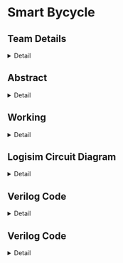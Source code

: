 # Smart Bycycle

<!-- First Section -->
## Team Details
<details>
  <summary>Detail</summary>

  > Semester: 3rd Sem B. Tech. CSE

  > Section: S1

  > Member-1: Aditya G, 221CS106, adityag.221cs106@nitk.edu.in

  > member-2: Amruth S D, 221CS108, amruthsd.221cs108@nitk.edu.in 

  > Member-3: Thrishank Reddy, 221CS160, thrishankreddymure.221cs160@nitk.edu.in
</details>

<!-- Second Section -->
## Abstract
<details>
  <summary>Detail</summary>
  
  > In an era marked by rapid technological growth and an increasing emphasis on
sustainability, the integration of electronics and smart systems into everyday
activities is becoming increasingly prevalent. One such area of innovation is the
realm of cycling, where traditional bicycles are evolving into 'smart'
transportation solutions that offer enhanced functionality and safety. Our
project focuses on the development of a 'Smart Bicycle'. Central to this
innovation is the incorporation of a digital speedometer, a vital component for
cyclists seeking accurate real-time data on their speed, distance travelled, and
performance metrics. The digital speedometer project hinges on three key
components. Firstly, the Hall Effect Sensor plays a pivotal role by detecting
wheel rotation on the vehicle, serving as the primary data source for measuring
speed. Secondly, the Seven Segment Display takes this speed data and presents
it in a visually understandable numerical format, making it easily readable to
the user. Together, these components form a cohesive system for accurately
measuring and displaying vehicle speed. The addition of direction indicators is
more than just a feature; it's a step toward making cycling in urban
environments safer and more accessible.
</details>

<!-- Third Section -->
## Working
<details>
  <summary>Detail</summary>

  BRIEF DESCRIPTION
  
The miniproject is called smart bicycle, its main functions are displaying the
bicycle's speed(km/hr),distance travelled by the bicycle(m), also a button for
indicators if the user wants to take a turn etc, so the the implementation of all
the features can be divided into 4 major parts.

1.Clock handling(for displaying accurate speed and reseting it)

2.Calculating current speed and distance travelled(Using flipflops and adders)

3.Implementing the indicator

Let us start with indicator part:

Indicator Buttons:
You have three buttons - left indicator, right indicator, and parking lights. Each
button serves a specific purpose:

Left Indicator: When pressed, this button activates the left turn indicator,
signaling to other road users that the cyclist intends to make a left turn.
Right Indicator: When pressed, this button activates the right turn indicator,
indicating the cyclist's intention to make a right turn
Parking Lights: This button activates the parking lights. When the parking lights
are on, both the left and right indicators blink simultaneously, and this is
commonly used when the cyclist wants to make their presence more noticeable,
especially in low-light conditions or while stationary.

OR Gates: To begin, the state of the right indicator button and the parking lights
button are connected to one OR gate, while the state of the left indicator button
and the parking lights button are connected to another OR gate. These OR gates
act as logic elements that combine the state of the buttons.
Clock Input: The output of each OR gate is then linked to an AND gate.
Additionally, the state of a clock signal is provided as the second input to these
AND gates.

Parking Lights: When the parking lights button is pressed, it activates both OR
gates, causing both left and right indicators to blink. The clock signal plays a
crucial role here.

Indicator Activation:
If only the left indicator button is pressed, the left indicator OR gate will have a
high (1) output, and the clock signal will be used to control the blinking effect.
Similarly, if only the right indicator button is pressed, the right indicator OR gate
will have a high output, and the clock signal will control the blinking of the right
indicator.

When the parking lights button is pressed, both OR gates will have high outputs,
and the clock signal will cause both the left and right indicators to blink together.
This setup offers a versatile indicator system that responds to the cyclist's
intentions. Whether they want to signal a left turn, a right turn, or activate both
indicators for enhanced visibility, the system can accommodate these actions
effectively. The clock signal synchronizes the blinking effect, making the turn
indicators noticeable and informative to other road users, ultimately enhancing
safety while cycling

Now let us talk about the speed and distance travelled part:
Distance does not need to be reset, it just needs to be initialized at 0 and we
keep adding 0.5 meters every time the hall effect sensor
sends a pulse whenever the magnet is detected and the same pulse also adds
1.8 to the speed counter and we also need to make sure to reset it every
second(because speed continously changes so we need it to be as accurate as
possible) so we need to keep a counter and update its value every time a
magnet is detected and then we need to copy it(the output stays constant for
the second and keeps getting updated every second) and then reset it. The
speed counter is of 9 bits and the distance counter is of 13 bits, we can store the
values in D flipflops and use full adder/half adder to increase the value.

Clock handling part:
Now we could just use a simple 1hz clock to reset and copy it but there are 2
main problems. 1)Inaccurate, after some research we found out that 1hz clocks
can be very inaccurate and unreliable) 2)Delay between copy and reset, One
more potential problem was if the speed got resetted before it was copied to
the output then the output would always show 0 and that would be a huge
problem, hence we decided to use 15Hz clock, so how we mimic a 1Hz clock is
we store a 4 bit counter and increase it every time the 15Hz clock gives a pulse,
and if all the bits are 1(AND of all the bits, this happens every 1 second) a pulse
is given out to reset it, so to copy before this we also send another pulse if the
bit configuration is 1110(which is just before 1111) so the speed value is copied
just before it is reset.

Functional Table:

Inputs Result

HES (1sec Pulse) (0.9sec Pulse)  Speed  Distance

0 0 0 NA NA

0 0 1 (Updates Display) NA

0 1 0 (Resets Speed) NA

0 1 1 -----------------------------------

1 0 0 (+1.8 to Hidden speed) (+0.5 to distance and Updates)

1 0 1 (Updates speed) (+0.5 to Distance and Updates)

1 1 0 (Resets Speed) (+0.5 to Distance and Updates)

1 1 1 ---------------------------------------
</details>

<!-- Fourth Section -->
## Logisim Circuit Diagram
<details>
  <summary>Detail</summary>
  
  Main
  
  ![image](main.png)
  
  Speed
  
  ![image](speed.png)
  
  9 bit adder
  
  ![image](9bitadder.png)
  
  reset
  
  ![image](reset.png)
  
  Distance
  
  ![image](distance.png)
  
  13 bit adder
  
  ![image](13bitadder.png)
  
  Pulse Generator
  
  ![image](pulsegenerator.png)
  
  Indicator
  
  ![image](indicator.png)
</details>

<!-- Fifth Section -->
## Verilog Code
<details>
  <summary>Detail</summary>

  > Neatly update the Verilog code in code style only.
</details>

<!-- Sixth Section -->
## Verilog Code
<details>
  <summary>Detail</summary>

  > Update ~5 references in order
</details>
